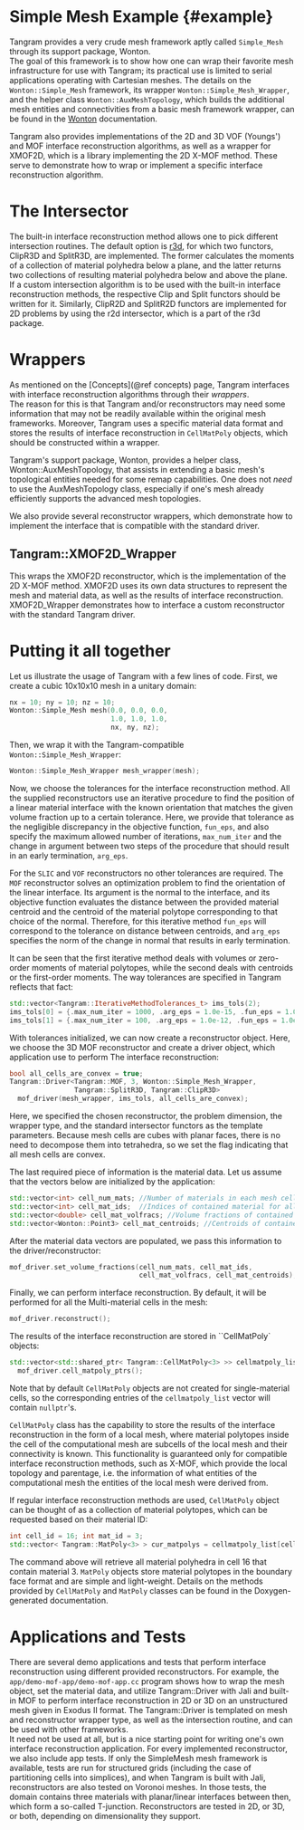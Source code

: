 # Simple Mesh Example    {#example}

Tangram provides a very crude mesh framework aptly
called `Simple_Mesh` through its support package, Wonton.  
The goal of this framework
is to show how one can wrap their favorite mesh infrastructure for
use with Tangram; its practical use is limited to serial applications
operating with Cartesian meshes.
The details on the `Wonton::Simple_Mesh` framework, its wrapper 
`Wonton::Simple_Mesh_Wrapper`, and the helper class
`Wonton::AuxMeshTopology`, which builds the additional mesh entities and
connectivities from a basic mesh framework wrapper, can be found in the
[Wonton](https://github.com/laristra/wonton) documentation.

Tangram also provides implementations of the 2D and 3D VOF (Youngs') and MOF
interface reconstruction algorithms, as well as a wrapper for XMOF2D,
which is a library implementing the 2D X-MOF method. These serve to
demonstrate how to wrap or implement a specific interface reconstruction
algorithm.

# The Intersector

The built-in interface reconstruction method allows one to pick different 
intersection routines.  The default option is 
[r3d](https://github.com/devonmpowell/r3d), for which two functors,
ClipR3D and SplitR3D, are implemented.  The former calculates the moments
of a collection of material polyhedra below a plane, and the latter
returns two collections of resulting material polyhedra below and above
the plane.  If a custom intersection algorithm is to be used with the
built-in interface reconstruction methods, the respective Clip and Split
functors should be written for it. Similarly, ClipR2D and SplitR2D functors
are implemented for 2D problems by using the r2d intersector, which is a part 
of the r3d package.

# Wrappers

As mentioned on the [Concepts](@ref concepts) page, Tangram interfaces
with interface reconstruction algorithms through their _wrappers_.  
The reason for this is that Tangram and/or reconstructors may need 
some information that may not be readily available within the original 
mesh frameworks. Moreover, Tangram uses a specific material data format 
and stores the results of interface reconstruction in `CellMatPoly`
objects, which should be constructed within a wrapper.

Tangram's support package, Wonton, provides a helper class, 
Wonton::AuxMeshTopology, that assists in
extending a basic mesh's topological entities needed for some remap
capabilities.  One does not _need_ to use the AuxMeshTopology class,
especially if one's mesh already efficiently supports the advanced
mesh topologies.

We also provide several reconstructor wrappers, which demonstrate how
to implement the interface that is compatible with the standard driver.


## Tangram::XMOF2D_Wrapper

This wraps the XMOF2D reconstructor, which is the implementation of the
2D X-MOF method. XMOF2D uses its own data structures to represent the mesh
and material data, as well as the results of interface reconstruction. 
XMOF2D_Wrapper demonstrates how to interface a custom reconstructor
with the standard Tangram driver.

# Putting it all together

Let us illustrate the usage of Tangram with a few lines of code.
First, we create a cubic 10x10x10 mesh in a unitary domain:

```c++
nx = 10; ny = 10; nz = 10;
Wonton::Simple_Mesh mesh(0.0, 0.0, 0.0,
                         1.0, 1.0, 1.0,
                         nx, ny, nz);
```

Then, we wrap it with the Tangram-compatible `Wonton::Simple_Mesh_Wrapper`:

```c++
Wonton::Simple_Mesh_Wrapper mesh_wrapper(mesh);
```

Now, we choose the tolerances for the interface reconstruction method. All the
supplied reconstructors use an iterative procedure to find the position of a linear
material interface with the known orientation that matches the given volume fraction up
to a certain tolerance. Here, we provide that tolerance as the negligible discrepancy
in the objective function, `fun_eps`, and also specify the maximum allowed number of iterations,
`max_num_iter` and the change in argument between two steps of the procedure
that should result in an early termination, `arg_eps`. 

For the `SLIC` and `VOF` reconstructors no other tolerances are required. The `MOF`
reconstructor solves an optimization problem to find the orientation of the linear interface.
Its argument is the normal to the interface, and its objective function evaluates the distance
between the provided material centroid and the centroid of the material polytope corresponding
to that choice of the normal. Therefore, for this iterative method `fun_eps` will correspond
to the tolerance on distance between centroids, and `arg_eps` specifies the norm of the change 
in normal that results in early termination.

It can be seen that the first iterative method deals with volumes or zero-order moments of
material polytopes, while the second deals with centroids or the first-order moments. The way 
tolerances are specified in Tangram reflects that fact:

```c++
std::vector<Tangram::IterativeMethodTolerances_t> ims_tols(2);
ims_tols[0] = {.max_num_iter = 1000, .arg_eps = 1.0e-15, .fun_eps = 1.0e-14};
ims_tols[1] = {.max_num_iter = 100, .arg_eps = 1.0e-12, .fun_eps = 1.0e-14};
```

With tolerances initialized, we can now create a reconstructor object. Here, we choose
the 3D MOF reconstructor and create a driver object, which application use to perform
The interface reconstruction:

```c++
bool all_cells_are_convex = true;
Tangram::Driver<Tangram::MOF, 3, Wonton::Simple_Mesh_Wrapper,
                Tangram::SplitR3D, Tangram::ClipR3D>
  mof_driver(mesh_wrapper, ims_tols, all_cells_are_convex);
```

Here, we specified the chosen reconstructor, the problem dimension, the wrapper type, and 
the standard intersector functors as the template parameters. Because mesh cells are cubes
with planar faces, there is no need to decompose them into tetrahedra, so we set the flag
indicating that all mesh cells are convex.

The last required piece of information is the material data. Let us assume that the vectors
below are initialized by the application:

```c++
std::vector<int> cell_num_mats; //Number of materials in each mesh cell
std::vector<int> cell_mat_ids;  //Indices of contained material for all mesh cells, flattened
std::vector<double> cell_mat_volfracs; //Volume fractions of contained material for all mesh cells, flattened
std::vector<Wonton::Point3> cell_mat_centroids; //Centroids of contained material for all mesh cells, flattened
```

After the material data vectors are populated, we pass this information to the driver/reconstructor:

```c++
mof_driver.set_volume_fractions(cell_num_mats, cell_mat_ids,
                                cell_mat_volfracs, cell_mat_centroids);
```

Finally, we can perform interface reconstruction. By default, it will be performed for all the
Multi-material cells in the mesh:

```c++
mof_driver.reconstruct();
```

The results of the interface reconstruction are stored in ``CellMatPoly` objects:

```c++
std::vector<std::shared_ptr< Tangram::CellMatPoly<3> >> cellmatpoly_list =
  mof_driver.cell_matpoly_ptrs();
```

Note that by default `CellMatPoly` objects are not created for single-material cells, so
the corresponding entries of the `cellmatpoly_list` vector will contain `nullptr`'s.

`CellMatPoly` class has the capability to store the results of the interface reconstruction
in the form of a local mesh, where material polytopes inside the cell of the computational mesh 
are subcells of the local mesh and their connectivity is known. This functionality is guaranteed
only for compatible interface reconstruction methods, such as X-MOF, which provide the local
topology and parentage, i.e. the information of what entities of the computational mesh the
entities of the local mesh were derived from.

If regular interface reconstruction methods are used, `CellMatPoly` object can be thought of
as a collection of material polytopes, which can be requested based on their material ID:

```c++
int cell_id = 16; int mat_id = 3;
std::vector< Tangram::MatPoly<3> > cur_matpolys = cellmatpoly_list[cell_id]->get_matpolys(mat_id);
```

The command above will retrieve all material polyhedra in cell 16 that contain material 3. 
`MatPoly` objects store material polytopes in the boundary face format and are simple and light-weight.
Details on the methods provided by `CellMatPoly` and `MatPoly` classes can be found in the Doxygen-generated
documentation.

# Applications and Tests

There are several demo applications and tests that perform interface reconstruction
using different provided reconstructors.  For example, the `app/demo-mof-app/demo-mof-app.cc`
program shows how to wrap the mesh object, set the material data, 
and utilize Tangram::Driver with Jali and built-in MOF to perform interface 
reconstruction in 2D or 3D on an unstructured mesh given in Exodus II format.
The Tangram::Driver is templated on mesh and reconstructor wrapper type, 
as well as the intersection routine, and can be used with other frameworks.  
It need not be used at all, but is a nice starting point for writing one's 
own interface reconstruction application.
For every implemented reconstructor, we also include app tests. If only the
SimpleMesh mesh framework is available, tests are run for structured grids
(including the case of partitioning cells into simplices), and when Tangram is
built with Jali, reconstructors are also tested on Voronoi meshes. In those tests,
the domain contains three materials with planar/linear interfaces between then,
which form a so-called T-junction. Reconstructors are tested in 2D, or 3D, or both,
depending on dimensionality they support.
